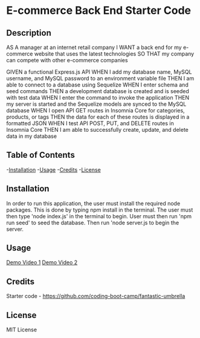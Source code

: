 # E-commerce Back End Starter Code

## Description
AS A manager at an internet retail company
I WANT a back end for my e-commerce website that uses the latest technologies
SO THAT my company can compete with other e-commerce companies

GIVEN a functional Express.js API
WHEN I add my database name, MySQL username, and MySQL password to an environment variable file
THEN I am able to connect to a database using Sequelize
WHEN I enter schema and seed commands
THEN a development database is created and is seeded with test data
WHEN I enter the command to invoke the application
THEN my server is started and the Sequelize models are synced to the MySQL database
WHEN I open API GET routes in Insomnia Core for categories, products, or tags
THEN the data for each of these routes is displayed in a formatted JSON
WHEN I test API POST, PUT, and DELETE routes in Insomnia Core
THEN I am able to successfully create, update, and delete data in my database

## Table of Contents
-[Installation](#installation)
-[Usage](#usage)
-[Credits](#credits)
-[License](#license)

## Installation
In order to run this  application, the user must install the required node packages. This is done by typing npm install in the terminal. The user must then type 'node  index.js' in the terminal to begin. User must then  run 'npm  run seed' to seed  the  database. Then run 'node server.js to begin the server.

## Usage
[Demo Video 1](./Terminal%20server%20%20setup.webm)
[Demo Video 2](./API%20calls.webm)

## Credits
Starter code - https://github.com/coding-boot-camp/fantastic-umbrella

## License
MIT License